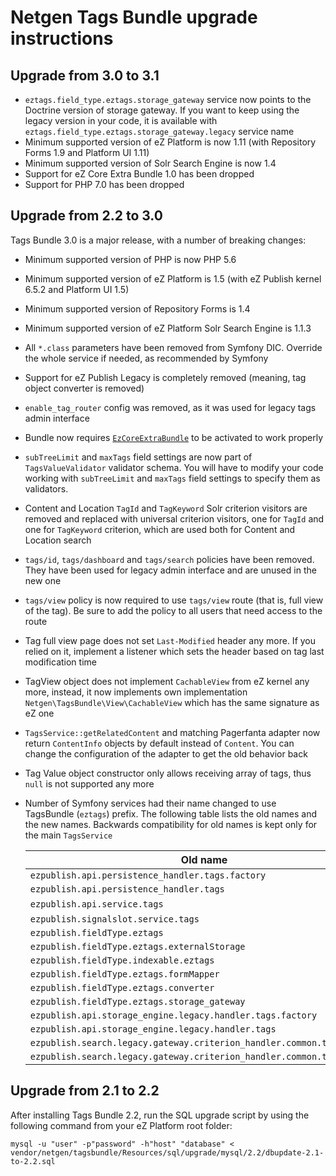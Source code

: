 Netgen Tags Bundle upgrade instructions
=======================================

Upgrade from 3.0 to 3.1
-----------------------

* `eztags.field_type.eztags.storage_gateway` service now points to the Doctrine version of storage gateway. If you want to keep using the legacy version in your code, it is available with `eztags.field_type.eztags.storage_gateway.legacy` service name
* Minimum supported version of eZ Platform is now 1.11 (with Repository Forms 1.9 and Platform UI 1.11)
* Minimum supported version of Solr Search Engine is now 1.4
* Support for eZ Core Extra Bundle 1.0 has been dropped
* Support for PHP 7.0 has been dropped

Upgrade from 2.2 to 3.0
-----------------------

Tags Bundle 3.0 is a major release, with a number of breaking changes:

* Minimum supported version of PHP is now PHP 5.6
* Minimum supported version of eZ Platform is 1.5 (with eZ Publish kernel 6.5.2 and Platform UI 1.5)
* Minimum supported version of Repository Forms is 1.4
* Minimum supported version of eZ Platform Solr Search Engine is 1.1.3
* All `*.class` parameters have been removed from Symfony DIC. Override the whole service if needed, as recommended by Symfony
* Support for eZ Publish Legacy is completely removed (meaning, tag object converter is removed)
* `enable_tag_router` config was removed, as it was used for legacy tags admin interface
* Bundle now requires [`EzCoreExtraBundle`](https://github.com/lolautruche/EzCoreExtraBundle) to be activated to work properly
* `subTreeLimit` and `maxTags` field settings are now part of `TagsValueValidator` validator schema. You will have to modify your code working with `subTreeLimit` and `maxTags` field settings to specify them as validators.
* Content and Location `TagId` and `TagKeyword` Solr criterion visitors are removed and replaced with universal criterion visitors, one for `TagId` and one for `TagKeyword` criterion, which are used both for Content and Location search
* `tags/id`, `tags/dashboard` and `tags/search` policies have been removed. They have been used for legacy admin interface and are unused in the new one
* `tags/view` policy is now required to use `tags/view` route (that is, full view of the tag). Be sure to add the policy to all users that need access to the route
* Tag full view page does not set `Last-Modified` header any more. If you relied on it, implement a listener which sets the header based on tag last modification time
* TagView object does not implement `CachableView` from eZ kernel any more, instead, it now implements own implementation `Netgen\TagsBundle\View\CachableView` which has the same signature as eZ one
* `TagsService::getRelatedContent` and matching Pagerfanta adapter now return `ContentInfo` objects by default instead of `Content`. You can change the configuration of the adapter to get the old behavior back
* Tag Value object constructor only allows receiving array of tags, thus `null` is not supported any more
* Number of Symfony services had their name changed to use TagsBundle (`eztags`) prefix. The following table lists the old names and the new names. Backwards compatibility for old names is kept only for the main `TagsService`

  | Old name | New name
  | -------- | --------
  | `ezpublish.api.persistence_handler.tags.factory` | `eztags.api.persistence_handler.tags.factory`
  | `ezpublish.api.persistence_handler.tags` | `eztags.api.persistence_handler.tags`
  | `ezpublish.api.service.tags` | `eztags.api.service.tags` (Old name is kept for BC)
  | `ezpublish.signalslot.service.tags` | `eztags.signalslot.service.tags`
  | `ezpublish.fieldType.eztags` | `eztags.field_type.eztags`
  | `ezpublish.fieldType.eztags.externalStorage` | `eztags.field_type.eztags.external_storage`
  | `ezpublish.fieldType.indexable.eztags` | `eztags.field_type.eztags.indexable`
  | `ezpublish.fieldType.eztags.formMapper` | `eztags.field_type.eztags.form_mapper`
  | `ezpublish.fieldType.eztags.converter` | `eztags.field_type.eztags.converter`
  | `ezpublish.fieldType.eztags.storage_gateway` | `eztags.field_type.eztags.storage_gateway`
  | `ezpublish.api.storage_engine.legacy.handler.tags.factory` | `eztags.api.storage_engine.legacy.handler.tags.factory`
  | `ezpublish.api.storage_engine.legacy.handler.tags` | `eztags.api.storage_engine.legacy.handler.tags`
  | `ezpublish.search.legacy.gateway.criterion_handler.common.tag_id` | `eztags.search.legacy.gateway.criterion_handler.common.tag_id`
  | `ezpublish.search.legacy.gateway.criterion_handler.common.tag_keyword` | `eztags.search.legacy.gateway.criterion_handler.common.tag_keyword`

Upgrade from 2.1 to 2.2
-----------------------

After installing Tags Bundle 2.2, run the SQL upgrade script by using the following command from your eZ Platform root folder:

    mysql -u "user" -p"password" -h"host" "database" < vendor/netgen/tagsbundle/Resources/sql/upgrade/mysql/2.2/dbupdate-2.1-to-2.2.sql

